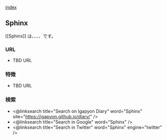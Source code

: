 [index](https://igapyon.github.io/diary/keyword/index.html)

## Sphinx

[[Sphinx]] は、、、、です。

### URL

* TBD URL

### 特徴

* TBD URL

### 検索

* <@linksearch title="Search on Igapyon Diary" word="Sphinx" site="https://igapyon.github.io/diary/" />
* <@linksearch title="Search in Google" word="Sphinx" />
* <@linksearch title="Search in Twitter" word="Sphinx" engine="twitter" />

